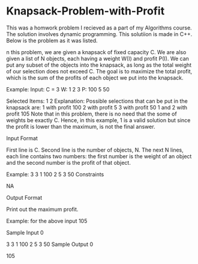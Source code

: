 # Knapsack-Problem-with-Profit

This was a homwork problem I recieved as a part of my Algorithms course. The solution involves dynamic programming. This solutiion is made in C++. Below is the problem as it was listed.

n this problem, we are given a knapsack of fixed capacity C. We are also given a list of N objects, each having a weight W(I) and profit P(I). We can put any subset of the objects into the knapsack, as long as the total weight of our selection does not exceed C. The goal is to maximize the total profit, which is the sum of the profits of each object we put into the knapsack.

Example:
Input:
C = 3
W: 1 2 3
P: 100 5 50

Selected Items:
1
2
Explanation: Possible selections that can be put in the knapsack are: 1 with profit 100 2 with profit 5 3 with profit 50 1 and 2 with profit 105 Note that in this problem, there is no need that the some of weights be exactly C. Hence, in this example, 1 is a valid solution but since the profit is lower than the maximum, is not the final answer.

Input Format

First line is C. Second line is the number of objects, N. The next N lines, each line contains two numbers: the first number is the weight of an object and the second number is the profit of that object.

Example:
3
3
1 100
2 5
3 50
Constraints

NA

Output Format

Print out the maximum profit.

Example: for the above input 105

Sample Input 0

3
3
1 100
2 5
3 50
Sample Output 0

105
